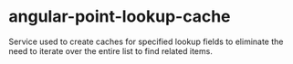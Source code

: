 # angular-point-lookup-cache
Service used to create caches for specified lookup fields to eliminate the need to iterate over the entire list to find related items.
